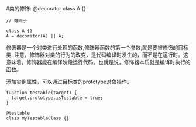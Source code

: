 #类的修饰:
	@decorator
	class A {}
	
	// 等同于
	
	class A {}
	A = decorator(A) || A;
修饰器是一个对类进行处理的函数,修饰器函数的第一个参数,就是要被修饰的目标类. 注意，修饰器对类的行为的改变，是代码编译时发生的，而不是在运行时。这意味着，修饰器能在编译阶段运行代码。也就是说，修饰器本质就是编译时执行的函数。

添加实例属性，可以通过目标类的prototype对象操作。

	function testable(target) {
	  target.prototype.isTestable = true;
	}
	
	@testable
	class MyTestableClass {}